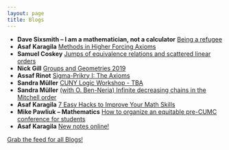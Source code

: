 ```yaml
---
layout: page
title: Blogs
---
```


* **Dave Sixsmith – I am a mathematician, not a calculator** [Being a refugee](https://sixsmith2017.wordpress.com/2019/09/11/being-a-refugee/)
* **Asaf Karagila** [Methods in Higher Forcing Axioms](http://karagila.org/2019/mehifox/)
* **Samuel Coskey** [Jumps of equivalence relations and scattered linear orders](http://scoskey.org/presentation/jumps-of-equivalence-relations-and-scattered-linear-orders/)
* **Nick Gill** [Groups and Geometries 2019](https://nickpgill.github.io/groups-and-geometries-2019)
* **Assaf Rinot** [Sigma-Prikry I: The Axioms](http://blog.assafrinot.com/?p=4596)
* **Sandra Müller** [CUNY Logic Workshop - TBA](https://muellersandra.github.io/upcomingtalk/talk/invsemtalk/2019/08/28/TalkCUNYLogicWorkshop.html)
* **Sandra Müller** [(with O. Ben-Neria) Infinite decreasing chains in the Mitchell order](https://muellersandra.github.io/publication/2019/08/28/PaperInfiniteDecreasingChainsMO.html)
* **Asaf Karagila** [7 Easy Hacks to Improve Your Math Skills](http://karagila.org/2019/quick-hacks/)
* **Mike Pawliuk – Mathematics** [How to organize an equitable pre-CUMC conference for students](https://mikepawliuk.ca/2019/07/23/how-to-organize-an-equitable-pre-cumc-conference-for-students/)
* **Asaf Karagila** [New notes online!](http://karagila.org/2019/new-notes/)

[Grab the feed for all Blogs!](Blogs.xml)
